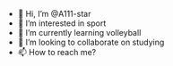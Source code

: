 - 👋 Hi, I’m @A111-star
- 👀 I’m interested in sport
- 🌱 I’m currently learning volleyball
- 💞️ I’m looking to collaborate on studying
- 📫 How to reach me?

<!---
A111-star/A111-star is a ✨ special ✨ repository because its `README.md` (this file) appears on your GitHub profile.
You can click the Preview link to take a look at your changes.
--->
